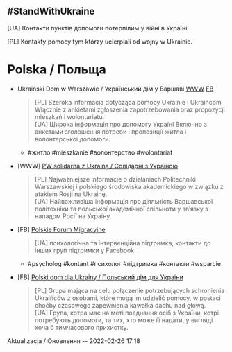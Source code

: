 ## #StandWithUkraine

\[UA\] Контакти пунктів допомоги потерпілим у війні в Україні.

\[PL\] Kontakty pomocy tym którzy ucierpiali od wojny w Ukrainie.

# Polska / Польща

- Ukraiński Dom w Warszawie / Український дім у Варшаві [WWW](https://ukrainskidom.pl) [FB](https://www.facebook.com/UkrainskiDom)
  > \[PL\] Szeroka informacja dotycząca pomocy Ukrainie i Ukraińcom \
  > Włącznie z ankietami zgłoszenia zapotrzebowania oraz propozycji mieszkań i wolontariatu. \
  > \[UA\] Широка інформація про допомогу Україні
  > Включно з анкетами зголошення потреби і пропозиції житла і волонтерської допомоги.

  - #житло #mieszkanie #волонтерство #wolontariat 

- \[WWW\] [PW solidarna z Ukrainą / Солідарні з Україною](https://www.pw.edu.pl/PW-solidarna-z-Ukraina-Solidarni-z-Ukrayinoyu)
  > \[PL\] Najważniejsze informacje o działaniach Politechniki Warszawskiej i polskiego środowiska akademickiego w związku z atakiem Rosji na Ukrainę. \
  > \[UA\] Найважливіша інформація про діяльність Варшавської політехніки та польської академічної спільноти у зв’язку з нападом Росії на Україну.

- \[FB\] [Polskie Forum Migracyjne](https://www.facebook.com/PolskieForumMigracyjne/)
  > \[UA\] психологічна та інтервенційна підтримка, контакти до інших груп підтримки у Facebook

  - #psycholog #kontant #психолог #підтримка #контакти #wsparcie

- \[FB\] [Polski dom dla Ukrainy / Польський дім для України](https://www.facebook.com/groups/321642230008180/)
  > \[PL\] Grupa mająca na celu połączenie potrzebujących schronienia Ukraińców z osobami, które mogą im udzielić pomocy, w postaci choćby czasowego zapewnienia kawałka dachu nad głową. \
  > \[UA\] Група, котра має на меті поєднання осіб з України, котрі потребують допомоги, та тих, хто може її надати, у вигляді хоча б тимчасового прихистку.

Aktualizacja / Оновлення -- 2022-02-26 17:18
